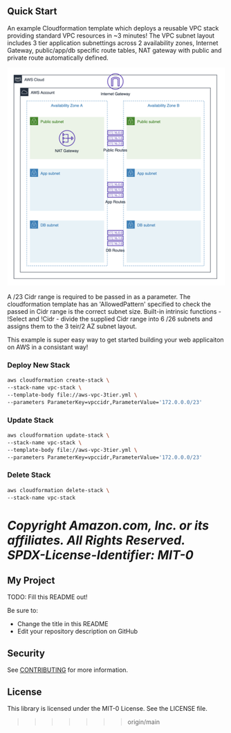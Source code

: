 ## Quick Start
An example Cloudformation template which deploys a reusable VPC stack providing standard VPC resources in ~3 minutes!  The VPC subnet layout includes 3 tier application subnettings across 2 availability zones, Internet Gateway, public/app/db specific route tables, NAT gateway with public and private route automatically defined.

<img src="design.png" alt="design" width="600px"/>

A /23 Cidr range is required to be passed in as a parameter. The cloudformation template has an 'AllowedPattern' specified to check the passed in Cidr range is the correct subnet size. Built-in intrinsic functions - !Select and !Cidr - divide the supplied Cidr range into 6 /26 subnets and assigns them to the 3 teir/2 AZ subnet layout.

This example is super easy way to get started building your web applicaiton on AWS in a consistant way!

### Deploy New Stack
```bash
aws cloudformation create-stack \
--stack-name vpc-stack \
--template-body file://aws-vpc-3tier.yml \
--parameters ParameterKey=vpccidr,ParameterValue='172.0.0.0/23'
```

### Update Stack
```bash
aws cloudformation update-stack \
--stack-name vpc-stack \
--template-body file://aws-vpc-3tier.yml \
--parameters ParameterKey=vpccidr,ParameterValue='172.0.0.0/23'
```

### Delete Stack
```bash
aws cloudformation delete-stack \
--stack-name vpc-stack
```

*Copyright Amazon.com, Inc. or its affiliates. All Rights Reserved.*
*SPDX-License-Identifier: MIT-0*
=======
## My Project

TODO: Fill this README out!

Be sure to:

* Change the title in this README
* Edit your repository description on GitHub

## Security

See [CONTRIBUTING](CONTRIBUTING.md#security-issue-notifications) for more information.

## License

This library is licensed under the MIT-0 License. See the LICENSE file.

>>>>>>> origin/main
